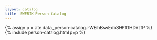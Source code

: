 ```yaml
---
layout: catalog
title: SWERIK Person Catalog
---
```

{% assign p = site.data._person-catalog.i-WEihBswEdbSHPft1HDVLfP %}
{% include person-catalog.html p=p %}

